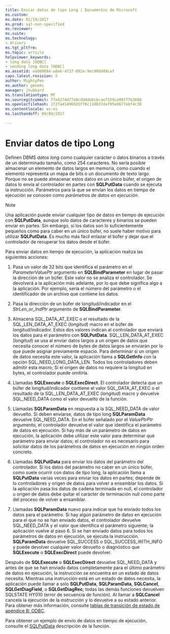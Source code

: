 ```yaml
---
title: Enviar datos de tipo Long | Documentos de Microsoft
ms.custom: 
ms.date: 01/19/2017
ms.prod: sql-non-specified
ms.reviewer: 
ms.suite: 
ms.technology:
- drivers
ms.tgt_pltfrm: 
ms.topic: article
helpviewer_keywords:
- long data [ODBC]
- sending long data [ODBC]
ms.assetid: ea989084-a8e6-4737-892e-9ec99dd49caf
caps.latest.revision: 5
author: MightyPen
ms.author: genemi
manager: jhubbard
ms.translationtype: MT
ms.sourcegitcommit: f7e6274d77a9cdd4de6cbcaef559ca99f77b3608
ms.openlocfilehash: 1f2fad149692bf76c118837daf05e0b77ebf4c38
ms.contentlocale: es-es
ms.lasthandoff: 09/09/2017

---
```

# <a name="sending-long-data"></a>Enviar datos de tipo Long
Definen DBMS *datos long* como cualquier carácter o datos binarios a través de un determinado tamaño, como 254 caracteres. No sería posible almacenar un elemento de datos largos en memoria, como cuando el elemento representa un mapa de bits o un documento de texto largo. Porque no se puede almacenar estos datos en un único búfer, el origen de datos lo envía al controlador en partes con **SQLPutData** cuando se ejecuta la instrucción. Parámetros para la que se envían los datos en tiempo de ejecución se conocen como *parámetros de datos en ejecución*.  
  
> [!NOTE]  
>  Una aplicación puede enviar cualquier tipo de datos en tiempo de ejecución con **SQLPutData**, aunque solo datos de caracteres y binarios se pueden enviar en partes. Sin embargo, si los datos son lo suficientemente pequeños como para caber en un único búfer, no suele haber motivo para utilizar **SQLPutData**. Es mucho más fácil enlazar el búfer y dejar que el controlador de recuperar los datos desde el búfer.  
  
 Para enviar datos en tiempo de ejecución, la aplicación realiza las siguientes acciones:  
  
1.  Pasa un valor de 32 bits que identifica el parámetro en el *ParameterValuePtr* argumento en **SQLBindParameter** en lugar de pasar la dirección de un búfer. Este valor no se analiza el controlador. Se devolverá a la aplicación más adelante, por lo que debe significa algo a la aplicación. Por ejemplo, sería el número del parámetro o el identificador de un archivo que contiene los datos.  
  
2.  Pasa la dirección de un búfer de longitud/indicador en el *StrLen_or_IndPtr* argumento de **SQLBindParameter**.  
  
3.  Almacena SQL_DATA_AT_EXEC o el resultado de la SQL_LEN_DATA_AT_EXEC (*longitud*) macro en el búfer de longitud/indicador. Estos dos valores indican al controlador que enviará los datos para el parámetro con **SQLPutData**. SQL_LEN_DATA_AT_EXEC (*longitud*) se usa al enviar datos largos a un origen de datos que necesita conocer el número de bytes de datos largos se enviarán por lo que puede asignar previamente espacio. Para determinar si un origen de datos necesita este valor, la aplicación llama a **SQLGetInfo** con la opción SQL_NEED_LONG_DATA_LEN. Todos los controladores deben admitir esta macro; Si el origen de datos no requiere la longitud en bytes, el controlador puede omitirla.  
  
4.  Llamadas **SQLExecute** o **SQLExecDirect**. El controlador detecta que un búfer de longitud/indicador contiene el valor SQL_DATA_AT_EXEC o el resultado de la SQL_LEN_DATA_AT_EXEC (*longitud*) macro y devuelve SQL_NEED_DATA como el valor devuelto de la función.  
  
5.  Llamadas **SQLParamData** en respuesta a la SQL_NEED_DATA de valor devuelto. Si deben enviarse, datos de tipo long **SQLParamData** devuelve SQL_NEED_DATA. En el búfer señalado por el *ValuePtrPtr* argumento, el controlador devuelve el valor que identifica el parámetro de datos en ejecución. Si hay más de un parámetro de datos en ejecución, la aplicación debe utilizar este valor para determinar qué parámetro para enviar datos; el controlador no es necesario para solicitar datos de los parámetros de datos en ejecución en ningún orden concreto.  
  
6.  Llamadas **SQLPutData** para enviar los datos del parámetro del controlador. Si los datos del parámetro no caber en un único búfer, como suele ocurrir con datos de tipo long, la aplicación llama a **SQLPutData** varias veces para enviar los datos en partes; depende de lo controladores y origen de datos para volver a ensamblar los datos. Si la aplicación pasa los datos de cadena terminada en null, el controlador u origen de datos debe quitar el carácter de terminación null como parte del proceso de volver a ensamblar.  
  
7.  Llamadas **SQLParamData** nuevo para indicar que ha enviado todos los datos para el parámetro. Si hay algún parámetro de datos en ejecución para el que no se han enviado datos, el controlador devuelve SQL_NEED_DATA y el valor que identifica el parámetro siguiente; la aplicación vuelve al paso 6. Si se han enviado datos para todos los parámetros de datos en ejecución, se ejecuta la instrucción. **SQLParamData** devuelve SQL_SUCCESS o SQL_SUCCESS_WITH_INFO y puede devolver cualquier valor devuelto o diagnóstico que **SQLExecute** o **SQLExecDirect** puede devolver.  
  
 Después de **SQLExecute** o **SQLExecDirect** devuelve SQL_NEED_DATA y antes de que se han enviado datos completamente para el último parámetro de datos en ejecución, la instrucción se encuentra en un estado de datos necesita. Mientras una instrucción está en un estado de datos necesita, la aplicación puede llamar a solo **SQLPutData**, **SQLParamData**, **SQLCancel**, **SQLGetDiagField**, o **SQLGetDiagRec**; todas las demás funciones devuelven SQLSTATE HY010 (error de secuencia de función). Al llamar a **SQLCancel** cancela la ejecución de la instrucción y lo devuelve a su estado anterior. Para obtener más información, consulte [tablas de transición de estado de apéndice B: ODBC](../../../odbc/reference/appendixes/appendix-b-odbc-state-transition-tables.md).  
  
 Para obtener un ejemplo de envío de datos en tiempo de ejecución, consulte el [SQLPutData](../../../odbc/reference/syntax/sqlputdata-function.md) descripción de la función.

